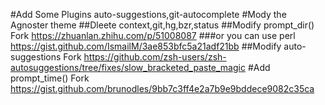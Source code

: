 #Add Some Plugins auto-suggestions,git-autocomplete
#Mody the Agnoster theme
##Dleete context,git,hg,bzr,status
##Modify prompt_dir() Fork https://zhuanlan.zhihu.com/p/51008087
###or you can use perl https://gist.github.com/IsmailM/3ae853bfc5a21adf21bb
##Modify auto-suggestions Fork https://github.com/zsh-users/zsh-autosuggestions/tree/fixes/slow_bracketed_paste_magic
#Add prompt_time() Fork https://gist.github.com/brunodles/9bb7c3ff4e2a7b9e9bddece9082c35ca
